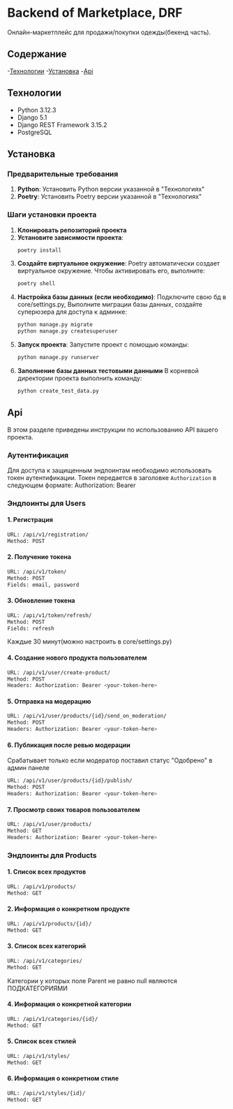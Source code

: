 # Backend of Marketplace, DRF

Онлайн-маркетплейс для продажи/покупки одежды(бекенд часть).

## Содержание

-[Технологии](#технологии)
-[Установка](#установка)
-[Api](#api)

## Технологии
- Python 3.12.3
- Django 5.1
- Django REST Framework 3.15.2
- PostgreSQL

## Установка

### Предварительные требования
1. **Python**: Установить Python версии указанной в "Технологиях"
2. **Poetry**: Установить Poetry версии указанной в "Технологиях"

### Шаги установки проекта
1. **Клонировать репозиторий проекта**
2. **Установите зависимости проекта**:
    ```bash
    poetry install
    ```
3. **Создайте виртуальное окружение**: 
    Poetry автоматически создает виртуальное окружение. Чтобы активировать его, выполните:
    ```bash
    poetry shell
    ```
4. **Настройка базы данных (если необходимо)**:
   Подключите свою бд в core/settings.py, Выполните миграции базы данных, создайте суперюзера для доступа к админке:
     ```bash
    python manage.py migrate
    python manage.py createsuperuser
     ```
5. **Запуск проекта**:
    Запустите проект с помощью команды:
     ```bash
    python manage.py runserver
     ```
6. **Заполнение базы данных тестовыми данными**
    В корневой директории проекта выполнить команду:
    ```bash
    python create_test_data.py
    ```
## Api
В этом разделе приведены инструкции по использованию API вашего проекта.

### Аутентификация
Для доступа к защищенным эндпоинтам необходимо использовать токен аутентификации. Токен передается в заголовке `Authorization` в следующем формате: Authorization: Bearer <your-token-here>

### Эндпоинты для Users
#### 1. Регистрация
```bash
URL: /api/v1/registration/
Method: POST
```
#### 2. Получение токена
```bash
URL: /api/v1/token/
Method: POST
Fields: email, password
```
#### 3. Обновление токена
```bash
URL: /api/v1/token/refresh/
Method: POST
Fields: refresh
```
Каждые 30 минут(можно настроить в core/settings.py)
#### 4. Создание нового продукта пользователем
```bash
URL: /api/v1/user/create-product/
Method: POST
Headers: Authorization: Bearer <your-token-here>
```
#### 5. Отправка на модерацию
```bash
URL: /api/v1/user/products/{id}/send_on_moderation/
Method: POST
Headers: Authorization: Bearer <your-token-here>
```
#### 6. Публикация после ревью модерации
Срабатывает только если модератор поставил статус "Одобрено" в админ панеле
```bash
URL: /api/v1/user/products/{id}/publish/
Method: POST
Headers: Authorization: Bearer <your-token-here>
```
#### 7. Просмотр своих товаров пользователем
```bash
URL: /api/v1/user/products/
Method: GET
Headers: Authorization: Bearer <your-token-here>
```
### Эндпоинты для Products
#### 1. Список всех продуктов
```bash
URL: /api/v1/products/
Method: GET
```
#### 2. Информация о конкретном продукте
```bash
URL: /api/v1/products/{id}/
Method: GET
```

#### 3. Список всех категорий
```bash
URL: /api/v1/categories/
Method: GET
```
Категории у которых поле Parent не равно null являются ПОДКАТЕГОРИЯМИ 
#### 4. Информация о конкретной категории
```bash
URL: /api/v1/categories/{id}/
Method: GET
```
#### 5. Список всех стилей
```bash
URL: /api/v1/styles/
Method: GET
```
#### 6. Информация о конкретном стиле
```bash
URL: /api/v1/styles/{id}/
Method: GET
```










